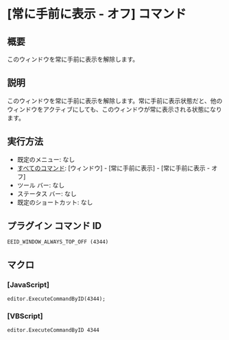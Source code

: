 # \[常に手前に表示 \- オフ\] コマンド

## 概要

このウィンドウを常に手前に表示を解除します。

## 説明

このウィンドウを常に手前に表示を解除します。常に手前に表示状態だと、他のウィンドウをアクティブにしても、このウィンドウが常に表示される状態になります。

## 実行方法

- 既定のメニュー: なし
- [すべてのコマンド](../../glossary/allcommands): \[ウィンドウ\] \- \[常に手前に表示\] \- \[常に手前に表示 \- オフ\]
- ツール バー: なし
- ステータス バー: なし
- 既定のショートカット: なし

## プラグイン コマンド ID

```
EEID_WINDOW_ALWAYS_TOP_OFF (4344)```

## マクロ

### \[JavaScript\]

```
editor.ExecuteCommandByID(4344);
```

### \[VBScript\]

```
editor.ExecuteCommandByID 4344
```
